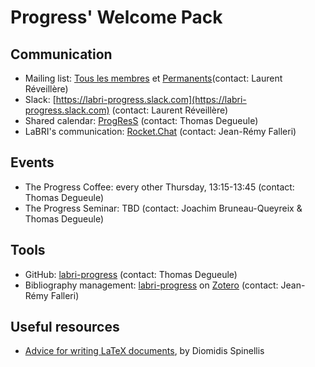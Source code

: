 # Progress' Welcome Pack

## Communication
  - Mailing list: [Tous les membres](mailto:labri.progress-all@diff.u-bordeaux.fr) et [Permanents](mailto:labri.progress-p@diff.u-bordeaux.fr)(contact: Laurent Réveillère)
  - Slack: [https://labri-progress.slack.com](https://labri-progress.slack.com) (contact: Laurent Réveillère)
  - Shared calendar: [ProgResS](https://calendar.google.com/calendar/embed?src=aeo034t8qiasa56vkpfvjd73b8%40group.calendar.google.com&ctz=Europe%2FParis) (contact: Thomas Degueule)
  - LaBRI's communication: [Rocket.Chat](https://rocket.labri.fr) (contact: Jean-Rémy Falleri)

## Events
  - The Progress Coffee: every other Thursday, 13:15-13:45 (contact: Thomas Degueule)
  - The Progress Seminar: TBD (contact: Joachim Bruneau-Queyreix & Thomas Degueule)

## Tools
  - GitHub: [labri-progress](https://github.com/labri-progress) (contact: Thomas Degueule)
  - Bibliography management: [labri-progress](https://www.zotero.org/groups/121453/labri-progress) on [Zotero](https://www.zotero.org/) (contact: Jean-Rémy Falleri)

## Useful resources
  - [Advice for writing LaTeX documents](https://github.com/dspinellis/latex-advice), by Diomidis Spinellis
